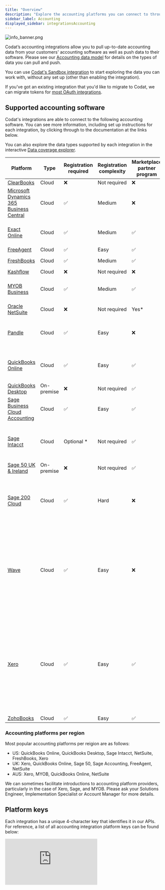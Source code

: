 ```yaml
---
title: "Overview"
description: "Explore the accounting platforms you can connect to through our API."
sidebar_label: Accounting
displayed_sidebar: integrationsAccounting
---
```


<head>
  <meta
    property="og:image"
    content="/img/old/2b27c1b-info_banner.png"
  />
</head>

![](/img/old/2b27c1b-info_banner.png "info_banner.png")

Codat’s accounting integrations allow you to pull up-to-date accounting data from your customers' accounting software as well as push data to their software. Please see our [Accounting data model](/accounting-api/accounting-data-types/) for details on the types of data you can pull and push.

You can use [Codat's Sandbox integration](/integrations/accounting/sandbox/accounting-sandbox) to start exploring the data you can work with, without any set up (other than enabling the integration).

If you've got an existing integration that you'd like to migrate to Codat, we can migrate tokens for [most OAuth integrations](/get-started/migration).

## Supported accounting software

Codat's integrations are able to connect to the following accounting software. You can see more information, including set up instructions for each integration, by clicking through to the documentation at the links below.

You can also explore the data types supported by each integration in the interactive <a className="external" href="https://knowledge.codat.io/supported-features/accounting" target="_blank">Data coverage explorer</a>.

| Platform                                                                                                                             | Type       | Registration required | Registration complexity | Marketplace partner program | Connection restrictions | Additional information                                                                                                                                                                                                                                                                                                                                    |
|--------------------------------------------------------------------------------------------------------------------------------------|------------|-----------------------|-------------------------|-----------------------------|-------------------------|-----------------------------------------------------------------------------------------------------------------------------------------------------------------------------------------------------------------------------------------------------------------------------------------------------------------------------------------------------------|
| [ClearBooks](/integrations/accounting/clearbooks/accounting-clearbooks)                                                              | Cloud      | ❌                    | Not required            | ❌                          | ❌                      |                                                                                                                                                                                                                                                                                                                                                           |
| [Microsoft Dynamics 365 Business Central](/integrations/accounting/dynamics365businesscentral/accounting-dynamics365businesscentral) | Cloud      | ✅                   | Medium                  | ❌                          | ❌                      | You must have a Microsoft Azure account to register.                                                                                                                                                                                                                                                                                                      |
| [Exact Online](/integrations/accounting/exact-online/accounting-exact-online)                                                        | Cloud      | ✅                   | Medium                  | ✅                         | ❌                      | You must request permission to connect companies in production.                                                                                                                                                                                                                                                                                           |
| [FreeAgent](/integrations/accounting/freeagent/accounting-freeagent)                                                                 | Cloud      | ✅                   | Easy                    | ✅                         | ❌                      |                                                                                                                                                                                                                                                                                                                                                           |
| [FreshBooks](/integrations/accounting/freshbooks/accounting-freshbooks)                                                              | Cloud      | ✅                   | Medium                  | ✅                         | ❌                      | [Scopes](/integrations/accounting/freshbooks/accounting-freshbooks#freshbooks-application-scopes) are now required for all apps.                                                                                                                                                                                                                          |
| [Kashflow](/integrations/accounting/kashflow/accounting-kashflow)                                                                    | Cloud      | ❌                    | Not required            | ❌                          | ❌                      |                                                                                                                                                                                                                                                                                                                                                           |
| [MYOB Business](/integrations/accounting/myob/accounting-myob)                                                                       | Cloud      | ✅                   | Medium                  | ✅                         | ❌                      | New partners are approved manually within 72 hours after registration.                                                                                                                                                                                                                                                                                    |
| [Oracle NetSuite](/integrations/accounting/netsuite/accounting-netsuite)                                                             | Cloud      | ❌                    | Not required            | Yes*                        | ❌                      | * Rarely open to new joiners                                                                                                                                                                                                                                                                                                                              |
| [Pandle](/integrations/accounting/pandle/accounting-pandle)                                                                          | Cloud      | ✅                   | Easy                    | ❌                          | ❌                      | Online app registrations are not supported and must be sent to support@pandle.com                                                                                                                                                                                                                                                                         |
| [QuickBooks Online](/integrations/accounting/quickbooksonline/accounting-quickbooksonline)                                           | Cloud      | ✅                   | Easy                    | ✅                         | ❌                      | You must complete a security questionnaire to access production data.                                                                                                                                                                                                                                                                                     |
| [QuickBooks Desktop](/integrations/accounting/quickbooksdesktop/accounting-quickbooksdesktop)                                        | On-premise | ❌                    | Not required            | ✅                         | ❌                      |                                                                                                                                                                                                                                                                                                                                                           |
| [Sage Business Cloud Accounting](/integrations/accounting/sagebusinesscloud/accounting-sagebusinesscloud)                            | Cloud      | ✅                   | Easy                    | ✅                         | ❌                      |                                                                                                                                                                                                                                                                                                                                                           |
| [Sage Intacct](/integrations/accounting/sage-intacct/accounting-sage-intacct)                                                        | Cloud      | Optional *                   | Not required            | ✅                         | ✅                     | * You can request Codat's marketplace credentials to avoid registration by emailing solutions@codat.io                                                                                                                                                                                                                                                    |
| [Sage 50 UK & Ireland](/integrations/accounting/sage50/accounting-sage50)                                                            | On-premise | ❌                    | Not required            | ✅                         | ❌                      |                                                                                                                                                                                                                                                                                                                                                           |
| [Sage 200 Cloud](/integrations/accounting/sage200/accounting-sage200)                                                                | Cloud      | ✅                   | Hard                    | ❌                          | ❌                      | New partners are approved manually within several days after registration. Contact your solutions engineer in case of complications.                                                                                                                                                                                                                      |
| [Wave](/integrations/accounting/wave/accounting-wave)                                                                                | Cloud      | ✅                   | Easy                    | ❌                          | ❌                      | Registrations completed before July 2022 need to request partner status via wave@codat.io to access profit & loss and balance sheet report. The reports are enabled by default for registrations completed after July 2022.                                                                                                                               |
| [Xero](/integrations/accounting/xero/accounting-xero)                                                                                | Cloud      | ✅                   | Easy                    | ✅                         | ✅                     | You must certify your integration and [partner with Xero](/integrations/accounting/xero/xero-app-partner-program) to connect more than 25 companies. This involves extra technical requirements and, in some cases, additional charges.<br/>Use cases such as financial brokering, insurance, FX hending, and lending (in some regions) are not permitted. |
| [ZohoBooks](/integrations/accounting/zoho-books/accounting-zoho-books)                                                               | Cloud      | ✅                   | Easy                    | ✅                         | ❌                      |                                                                                                                                                                                                                                                                                                                                                          |

### Accounting platforms per region

Most popular accounting platforms per reigion are as follows: 

- US: QuickBooks Online, QuickBooks Desktop, Sage Intacct, NetSuite, FreshBooks, Xero
- UK: Xero, QuickBooks Online, Sage 50, Sage Accounting, FreeAgent, NetSuite
- AUS: Xero, MYOB, QuickBooks Online, NetSuite

We can sometimes facilitate introductions to accounting platform providers, particularly in the case of Xero, Sage, and MYOB. Please ask your Solutions Engineer, Implementation Specialist or Account Manager for more details.

## Platform keys

Each integration has a unique 4-character key that identifies it in our APIs. For reference, a list of all accounting integration platform keys can be found below:

<iframe
  src="https://knowledge.codat.io/embeds/integrations/platform-keys?integrationType=Accounting"
  frameborder="0"
  style={{ top: 0, left: 0, background: "white", borderRadius: "4px", overflow: "hidden", width: "100%", height: "1105px" }}
></iframe>
